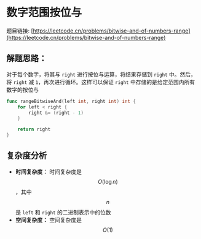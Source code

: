 # 数字范围按位与

题目链接: [https://leetcode.cn/problems/bitwise-and-of-numbers-range](https://leetcode.cn/problems/bitwise-and-of-numbers-range)

## 解题思路：

对于每个数字，将其与 `right` 进行按位与运算，将结果存储到 `right` 中。然后，将 `right` 减 `1`，再次进行循环。这样可以保证 `right` 中存储的是给定范围内所有数字的按位与

```go
func rangeBitwiseAnd(left int, right int) int {
	for left < right {
		right &= (right - 1)
	}

	return right
}
```

## 复杂度分析

- **时间复杂度：** 时间复杂度是 $$O(\log n)$$，其中 $$n$$ 是 `left` 和 `right` 的二进制表示中的位数
- **空间复杂度：** 空间复杂度是 $$O(1)$$
